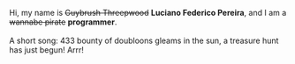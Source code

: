Hi, my name is ~~Guybrush Threepwood~~ **Luciano Federico Pereira**, and I am a ~~wannabe pirate~~ **programmer**.<br><br>A short song: 433 bounty of doubloons gleams in the sun, a treasure hunt has just begun! Arrr!

